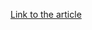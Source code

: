 [Link to the article](https://decoded.avast.io/janvojtesek/dota-2-under-attack-how-a-v8-bug-was-exploited-in-the-game/)
